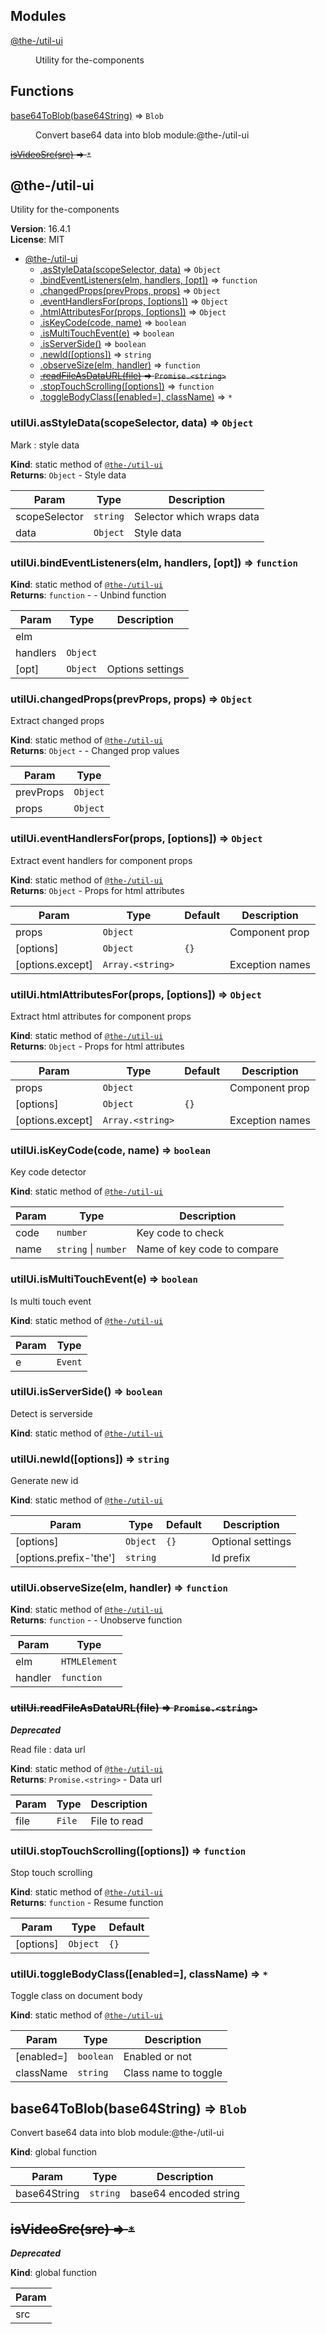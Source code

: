 <!--- Code generated by @the-/script-doc. DO NOT EDIT. -->

## Modules

<dl>
<dt><a href="#module_@the-/util-ui">@the-/util-ui</a></dt>
<dd><p>Utility for the-components</p>
</dd>
</dl>

## Functions

<dl>
<dt><a href="#base64ToBlob">base64ToBlob(base64String)</a> ⇒ <code>Blob</code></dt>
<dd><p>Convert base64 data into blob
module:@the-/util-ui</p>
</dd>
<dt><del><a href="#isVideoSrc">isVideoSrc(src)</a> ⇒ <code>*</code></del></dt>
<dd></dd>
</dl>

<a name="module_@the-/util-ui"></a>

## @the-/util-ui
Utility for the-components

**Version**: 16.4.1  
**License**: MIT  

* [@the-/util-ui](#module_@the-/util-ui)
    * [.asStyleData(scopeSelector, data)](#module_@the-/util-ui.asStyleData) ⇒ <code>Object</code>
    * [.bindEventListeners(elm, handlers, [opt])](#module_@the-/util-ui.bindEventListeners) ⇒ <code>function</code>
    * [.changedProps(prevProps, props)](#module_@the-/util-ui.changedProps) ⇒ <code>Object</code>
    * [.eventHandlersFor(props, [options])](#module_@the-/util-ui.eventHandlersFor) ⇒ <code>Object</code>
    * [.htmlAttributesFor(props, [options])](#module_@the-/util-ui.htmlAttributesFor) ⇒ <code>Object</code>
    * [.isKeyCode(code, name)](#module_@the-/util-ui.isKeyCode) ⇒ <code>boolean</code>
    * [.isMultiTouchEvent(e)](#module_@the-/util-ui.isMultiTouchEvent) ⇒ <code>boolean</code>
    * [.isServerSide()](#module_@the-/util-ui.isServerSide) ⇒ <code>boolean</code>
    * [.newId([options])](#module_@the-/util-ui.newId) ⇒ <code>string</code>
    * [.observeSize(elm, handler)](#module_@the-/util-ui.observeSize) ⇒ <code>function</code>
    * ~~[.readFileAsDataURL(file)](#module_@the-/util-ui.readFileAsDataURL) ⇒ <code>Promise.&lt;string&gt;</code>~~
    * [.stopTouchScrolling([options])](#module_@the-/util-ui.stopTouchScrolling) ⇒ <code>function</code>
    * [.toggleBodyClass([enabled&#x3D;], className)](#module_@the-/util-ui.toggleBodyClass) ⇒ <code>\*</code>

<a name="module_@the-/util-ui.asStyleData"></a>

### utilUi.asStyleData(scopeSelector, data) ⇒ <code>Object</code>
Mark  : style data

**Kind**: static method of [<code>@the-/util-ui</code>](#module_@the-/util-ui)  
**Returns**: <code>Object</code> - Style data  

| Param | Type | Description |
| --- | --- | --- |
| scopeSelector | <code>string</code> | Selector which wraps data |
| data | <code>Object</code> | Style data |

<a name="module_@the-/util-ui.bindEventListeners"></a>

### utilUi.bindEventListeners(elm, handlers, [opt]) ⇒ <code>function</code>
**Kind**: static method of [<code>@the-/util-ui</code>](#module_@the-/util-ui)  
**Returns**: <code>function</code> - - Unbind function  

| Param | Type | Description |
| --- | --- | --- |
| elm |  |  |
| handlers | <code>Object</code> |  |
| [opt] | <code>Object</code> | Options settings |

<a name="module_@the-/util-ui.changedProps"></a>

### utilUi.changedProps(prevProps, props) ⇒ <code>Object</code>
Extract changed props

**Kind**: static method of [<code>@the-/util-ui</code>](#module_@the-/util-ui)  
**Returns**: <code>Object</code> - - Changed prop values  

| Param | Type |
| --- | --- |
| prevProps | <code>Object</code> | 
| props | <code>Object</code> | 

<a name="module_@the-/util-ui.eventHandlersFor"></a>

### utilUi.eventHandlersFor(props, [options]) ⇒ <code>Object</code>
Extract event handlers for component props

**Kind**: static method of [<code>@the-/util-ui</code>](#module_@the-/util-ui)  
**Returns**: <code>Object</code> - Props for html attributes  

| Param | Type | Default | Description |
| --- | --- | --- | --- |
| props | <code>Object</code> |  | Component prop |
| [options] | <code>Object</code> | <code>{}</code> |  |
| [options.except] | <code>Array.&lt;string&gt;</code> |  | Exception names |

<a name="module_@the-/util-ui.htmlAttributesFor"></a>

### utilUi.htmlAttributesFor(props, [options]) ⇒ <code>Object</code>
Extract html attributes for component props

**Kind**: static method of [<code>@the-/util-ui</code>](#module_@the-/util-ui)  
**Returns**: <code>Object</code> - Props for html attributes  

| Param | Type | Default | Description |
| --- | --- | --- | --- |
| props | <code>Object</code> |  | Component prop |
| [options] | <code>Object</code> | <code>{}</code> |  |
| [options.except] | <code>Array.&lt;string&gt;</code> |  | Exception names |

<a name="module_@the-/util-ui.isKeyCode"></a>

### utilUi.isKeyCode(code, name) ⇒ <code>boolean</code>
Key code detector

**Kind**: static method of [<code>@the-/util-ui</code>](#module_@the-/util-ui)  

| Param | Type | Description |
| --- | --- | --- |
| code | <code>number</code> | Key code to check |
| name | <code>string</code> \| <code>number</code> | Name of key code to compare |

<a name="module_@the-/util-ui.isMultiTouchEvent"></a>

### utilUi.isMultiTouchEvent(e) ⇒ <code>boolean</code>
Is multi touch event

**Kind**: static method of [<code>@the-/util-ui</code>](#module_@the-/util-ui)  

| Param | Type |
| --- | --- |
| e | <code>Event</code> | 

<a name="module_@the-/util-ui.isServerSide"></a>

### utilUi.isServerSide() ⇒ <code>boolean</code>
Detect is serverside

**Kind**: static method of [<code>@the-/util-ui</code>](#module_@the-/util-ui)  
<a name="module_@the-/util-ui.newId"></a>

### utilUi.newId([options]) ⇒ <code>string</code>
Generate new id

**Kind**: static method of [<code>@the-/util-ui</code>](#module_@the-/util-ui)  

| Param | Type | Default | Description |
| --- | --- | --- | --- |
| [options] | <code>Object</code> | <code>{}</code> | Optional settings |
| [options.prefix-'the'] | <code>string</code> |  | Id prefix |

<a name="module_@the-/util-ui.observeSize"></a>

### utilUi.observeSize(elm, handler) ⇒ <code>function</code>
**Kind**: static method of [<code>@the-/util-ui</code>](#module_@the-/util-ui)  
**Returns**: <code>function</code> - - Unobserve function  

| Param | Type |
| --- | --- |
| elm | <code>HTMLElement</code> | 
| handler | <code>function</code> | 

<a name="module_@the-/util-ui.readFileAsDataURL"></a>

### ~~utilUi.readFileAsDataURL(file) ⇒ <code>Promise.&lt;string&gt;</code>~~
***Deprecated***

Read file  : data url

**Kind**: static method of [<code>@the-/util-ui</code>](#module_@the-/util-ui)  
**Returns**: <code>Promise.&lt;string&gt;</code> - Data url  

| Param | Type | Description |
| --- | --- | --- |
| file | <code>File</code> | File to read |

<a name="module_@the-/util-ui.stopTouchScrolling"></a>

### utilUi.stopTouchScrolling([options]) ⇒ <code>function</code>
Stop touch scrolling

**Kind**: static method of [<code>@the-/util-ui</code>](#module_@the-/util-ui)  
**Returns**: <code>function</code> - Resume function  

| Param | Type | Default |
| --- | --- | --- |
| [options] | <code>Object</code> | <code>{}</code> | 

<a name="module_@the-/util-ui.toggleBodyClass"></a>

### utilUi.toggleBodyClass([enabled&#x3D;], className) ⇒ <code>\*</code>
Toggle class on document body

**Kind**: static method of [<code>@the-/util-ui</code>](#module_@the-/util-ui)  

| Param | Type | Description |
| --- | --- | --- |
| [enabled=] | <code>boolean</code> | Enabled or not |
| className | <code>string</code> | Class name to toggle |

<a name="base64ToBlob"></a>

## base64ToBlob(base64String) ⇒ <code>Blob</code>
Convert base64 data into blob
module:@the-/util-ui

**Kind**: global function  

| Param | Type | Description |
| --- | --- | --- |
| base64String | <code>string</code> | base64 encoded string |

<a name="isVideoSrc"></a>

## ~~isVideoSrc(src) ⇒ <code>\*</code>~~
***Deprecated***

**Kind**: global function  

| Param |
| --- |
| src | 


